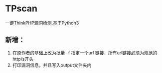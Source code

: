 # TPscan
一键ThinkPHP漏洞检测,基于Python3
## 新增：
1. 在原作者的基础上改为批量 -f 指定一个url 链接，所有url链接必须为规范的http/s开头
2. 打印漏洞信息，并且写入output文件夹内
